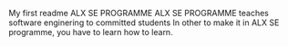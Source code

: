 My first readme
ALX SE PROGRAMME
ALX SE PROGRAMME teaches software enginering to committed students
In other to make it in ALX SE programme, you have to learn how to learn.
